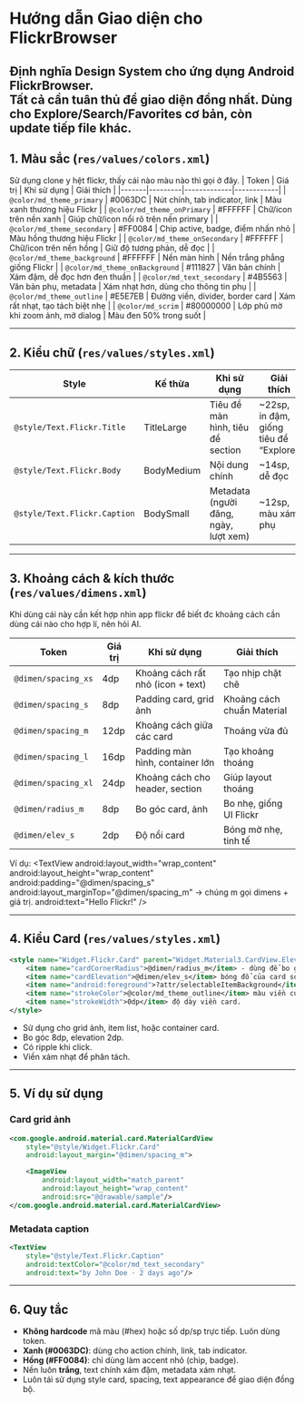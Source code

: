 # Hướng dẫn Giao diện cho FlickrBrowser
Định nghĩa **Design System** cho ứng dụng Android FlickrBrowser.  
Tất cả cần tuân thủ để giao diện đồng nhất.
Dùng cho Explore/Search/Favorites cơ bản, còn update tiếp file khác.
---

## 1. Màu sắc (`res/values/colors.xml`)
Sử dụng clone y hệt flickr, thấy cái nào màu nào thì gọi ở đây.
| Token | Giá trị | Khi sử dụng | Giải thích |
|-------|---------|-------------|------------|
| `@color/md_theme_primary` | #0063DC | Nút chính, tab indicator, link | Màu xanh thương hiệu Flickr |
| `@color/md_theme_onPrimary` | #FFFFFF | Chữ/icon trên nền xanh | Giúp chữ/icon nổi rõ trên nền primary |
| `@color/md_theme_secondary` | #FF0084 | Chip active, badge, điểm nhấn nhỏ | Màu hồng thương hiệu Flickr |
| `@color/md_theme_onSecondary` | #FFFFFF | Chữ/icon trên nền hồng | Giữ độ tương phản, dễ đọc |
| `@color/md_theme_background` | #FFFFFF | Nền màn hình | Nền trắng phẳng giống Flickr |
| `@color/md_theme_onBackground` | #111827 | Văn bản chính | Xám đậm, dễ đọc hơn đen thuần |
| `@color/md_text_secondary` | #4B5563 | Văn bản phụ, metadata | Xám nhạt hơn, dùng cho thông tin phụ |
| `@color/md_theme_outline` | #E5E7EB | Đường viền, divider, border card | Xám rất nhạt, tạo tách biệt nhẹ |
| `@color/md_scrim` | #80000000 | Lớp phủ mờ khi zoom ảnh, mở dialog | Màu đen 50% trong suốt |

---

## 2. Kiểu chữ (`res/values/styles.xml`)

| Style | Kế thừa | Khi sử dụng | Giải thích |
|-------|---------|-------------|------------|
| `@style/Text.Flickr.Title` | TitleLarge | Tiêu đề màn hình, tiêu đề section | ~22sp, in đậm, giống tiêu đề “Explore” |
| `@style/Text.Flickr.Body` | BodyMedium | Nội dung chính | ~14sp, dễ đọc |
| `@style/Text.Flickr.Caption` | BodySmall | Metadata (người đăng, ngày, lượt xem) | ~12sp, màu xám phụ |

---

## 3. Khoảng cách & kích thước (`res/values/dimens.xml`)
Khi dùng cái này cần kết hợp nhìn app flickr để biết đc khoảng cách cần dùng cái nào cho hợp lí, nên hỏi AI.

| Token | Giá trị | Khi sử dụng | Giải thích |
|-------|---------|-------------|------------|
| `@dimen/spacing_xs` | 4dp | Khoảng cách rất nhỏ (icon + text) | Tạo nhịp chặt chẽ |
| `@dimen/spacing_s` | 8dp | Padding card, grid ảnh | Khoảng cách chuẩn Material |
| `@dimen/spacing_m` | 12dp | Khoảng cách giữa các card | Thoáng vừa đủ |
| `@dimen/spacing_l` | 16dp | Padding màn hình, container lớn | Tạo khoảng thoáng |
| `@dimen/spacing_xl` | 24dp | Khoảng cách cho header, section | Giúp layout thoáng |
| `@dimen/radius_m` | 8dp | Bo góc card, ảnh | Bo nhẹ, giống UI Flickr |
| `@dimen/elev_s` | 2dp | Độ nổi card | Bóng mờ nhẹ, tinh tế |

Ví dụ:
<TextView
    android:layout_width="wrap_content"
    android:layout_height="wrap_content"
    android:padding="@dimen/spacing_s"
    android:layout_marginTop="@dimen/spacing_m" -> chúng m gọi dimens + giá trị. 
    android:text="Hello Flickr!" />

---

## 4. Kiểu Card (`res/values/styles.xml`)

```xml
<style name="Widget.Flickr.Card" parent="Widget.Material3.CardView.Elevated">
    <item name="cardCornerRadius">@dimen/radius_m</item> - dùng để bo góc cho card
    <item name="cardElevation">@dimen/elev_s</item> bóng đổ của card so với nền
    <item name="android:foreground">?attr/selectableItemBackground</item> hiệu ứng nhấp nháy khi bấm
    <item name="strokeColor">@color/md_theme_outline</item> màu viền của card.
    <item name="strokeWidth">0dp</item> độ dày viền card.
</style>
```

- Sử dụng cho grid ảnh, item list, hoặc container card.  
- Bo góc 8dp, elevation 2dp.  
- Có ripple khi click.  
- Viền xám nhạt để phân tách.

---

## 5. Ví dụ sử dụng

### Card grid ảnh
```xml
<com.google.android.material.card.MaterialCardView
    style="@style/Widget.Flickr.Card"
    android:layout_margin="@dimen/spacing_m">

    <ImageView
        android:layout_width="match_parent"
        android:layout_height="wrap_content"
        android:src="@drawable/sample"/>
</com.google.android.material.card.MaterialCardView>
```

### Metadata caption
```xml
<TextView
    style="@style/Text.Flickr.Caption"
    android:textColor="@color/md_text_secondary"
    android:text="by John Doe · 2 days ago"/>
```

---

## 6. Quy tắc
- **Không hardcode** mã màu (#hex) hoặc số dp/sp trực tiếp. Luôn dùng token.  
- **Xanh (#0063DC)**: dùng cho action chính, link, tab indicator.  
- **Hồng (#FF0084)**: chỉ dùng làm accent nhỏ (chip, badge).  
- Nền luôn **trắng**, text chính xám đậm, metadata xám nhạt.  
- Luôn tái sử dụng style card, spacing, text appearance để giao diện đồng bộ.  


